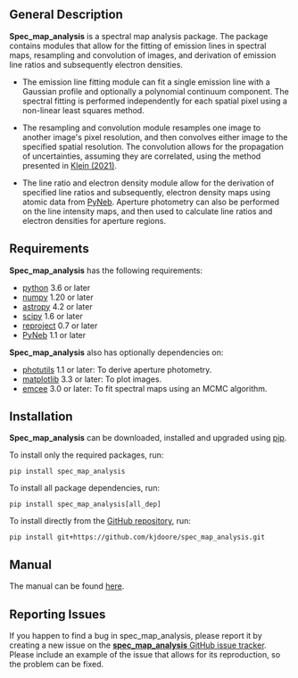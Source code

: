 ## General Description

**Spec_map_analysis** is a spectral map analysis package. The package contains modules that allow for the fitting of emission lines in spectral maps, resampling and convolution of images, and derivation of emission line ratios and subsequently electron densities. 

 - The emission line fitting module can fit a single emission line with a Gaussian profile and optionally a polynomial continuum component. The spectral fitting is performed independently for each spatial pixel using a non-linear least squares method.

- The resampling and convolution module resamples one image to another image's pixel resolution, and then convolves either image to the specified spatial resolution. The convolution allows for the propagation of uncertainties, assuming they are correlated, using the method presented in [Klein (2021)](https://iopscience.iop.org/article/10.3847/2515-5172/abe8df). 

- The line ratio and electron density module allow for the derivation of specified line ratios and subsequently, electron density maps using atomic data from [PyNeb](http://research.iac.es/proyecto/PyNeb//). Aperture photometry can also be performed on the line intensity maps, and then used to calculate line ratios and electron densities for aperture regions.


## Requirements

**Spec_map_analysis** has the following requirements:

 - [python](https://www.python.org) 3.6 or later
 - [numpy](https://numpy.org) 1.20 or later
 - [astropy](https://www.astropy.org) 4.2 or later
 - [scipy](https://www.scipy.org) 1.6 or later
 - [reproject](https://reproject.readthedocs.io/en/stable/#) 0.7 or later
 - [PyNeb](http://research.iac.es/proyecto/PyNeb//) 1.1 or later

**Spec_map_analysis** also has optionally dependencies on:

 - [photutils](https://photutils.readthedocs.io/en/stable/index.html) 1.1 or later: To derive aperture photometry.
 - [matplotlib](https://matplotlib.org) 3.3 or later: To plot images.
 - [emcee](https://emcee.readthedocs.io/en/stable/) 3.0 or later: To fit spectral maps using an MCMC algorithm.


## Installation

**Spec_map_analysis** can be downloaded, installed and upgraded using [pip](https://pip.pypa.io/en/latest/).

To install only the required packages, run:
```
pip install spec_map_analysis
```
To install all package dependencies, run:
```
pip install spec_map_analysis[all_dep]
```
To install directly from the [GitHub repository](https://github.com/kjdoore/spec_map_analysis), run:
```
pip install git+https://github.com/kjdoore/spec_map_analysis.git
```


## Manual

The manual can be found [here](https://github.com/kjdoore/spec_map_analysis/tree/master/docs).


## Reporting Issues

If you happen to find a bug in spec_map_analysis, please report it by creating a new issue on the [**spec_map_analysis** GitHub issue tracker](https://github.com/kjdoore/spec_map_analysis/issues). Please include an example of the issue that allows for its reproduction, so the problem can be fixed.